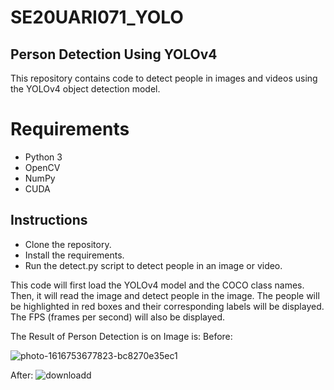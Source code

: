 # SE20UARI071_YOLO
## Person Detection Using YOLOv4
This repository contains code to detect people in images and videos using the YOLOv4 object detection model.

# Requirements
* Python 3
* OpenCV
* NumPy
* CUDA

## Instructions
* Clone the repository.
* Install the requirements.
* Run the detect.py script to detect people in an image or video.

This code will first load the YOLOv4 model and the COCO class names. Then, it will read the image and detect people in the image. The people will be highlighted in red boxes and their corresponding labels will be displayed. The FPS (frames per second) will also be displayed.

The Result of Person Detection is on Image is:
Before:

![photo-1616753677823-bc8270e35ec1](https://github.com/revanthjavvaji/SE20UARI071_YOLO/assets/114976742/f106873a-48dc-430c-ac95-f8728452f7b7)


After:
![downloadd](https://github.com/revanthjavvaji/SE20UARI071_YOLO/assets/114976742/74ae82ad-027c-4609-b70a-ce8086ac4a1a)


